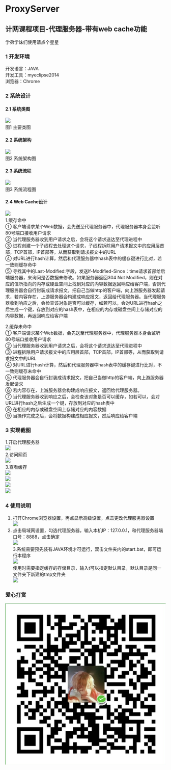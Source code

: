 # ProxyServer
计网课程项目-代理服务器-带有web cache功能
--------------------------------------
学弟学妹们使用请点个星星

### 1	开发环境<br>
开发语言：JAVA<br>
开发工具：myeclipse2014<br>
浏览器：Chrome<br>

### 2	系统设计<br>
#### 2.1 系统类图<br>
![](https://github.com/EccentricBox/ProxyServer/blob/master/PNG/1.jpg)<br>
图1 主要类图<br>

#### 2.2 系统架构<br>
![](https://github.com/EccentricBox/ProxyServer/blob/master/PNG/2.png)<br>
图2 系统架构图<br>
#### 2.3 系统流程<br>
![](https://github.com/EccentricBox/ProxyServer/blob/master/PNG/3.png) <br>
图3 系统流程图<br>
#### 2.4	Web Cache设计<br>
 ![](https://github.com/EccentricBox/ProxyServer/blob/master/PNG/4.png)<br>
1.缓存命中<br>
① 客户端请求某个Web数据，会先送至代理服务器中，代理服务器本身会监听80号端口接收用户请求<br>
② 当代理服务器收到用户请求之后，会将这个请求送达至代理进程中<br>
③ 进程创建一个子线程去处理这个请求，子线程拆除用户请求报文中的应用层首部，TCP首部，IP首部等，从而获取到请求报文中的URL<br>
④ 对URL进行hash计算，然后和代理服务器中hash表中的缓存键进行比对，若一致则缓存命中<br>
⑤ 寻找其中的Last-Modified:字段，发送If-Modified-Since：time请求首部给后端服务器，来询问是否数据未修改。如果服务器返回304 Not Modified，则在对应的值所指向的内存或硬盘空间上找到对应的内容数据返回响应给客户端，否则代理服务器会自行封装成请求报文，把自己当做http的客户端，向上游服务器发起请求，若内容存在，上游服务器会构建成响应报文，返回给代理服务器。当代理服务器收到响应之后，会检查该对象是否可以缓存，如若可以，会对URL进行hash之后生成一个键，存放到对应的hash表中，在相应的内存或磁盘空间上存储对应的内容数据，再返回响应给客户端<br>


2.缓存未命中<br>
① 客户端请求某个Web数据，会先送至代理服务器中，代理服务器本身会监听80号端口接收用户请求<br>
② 当代理服务器收到用户请求之后，会将这个请求送达至代理进程中<br>
③ 进程拆除用户请求报文中的应用层首部，TCP首部，IP首部等，从而获取到请求报文中的URL<br>
④ 对URL进行hash计算，然后和代理服务器中hash表中的缓存键进行比对，不一致则缓存未命中<br>
⑤ 代理服务器会自行封装成请求报文，把自己当做http的客户端，向上游服务器发起请求<br>
⑥ 若内容存在，上游服务器会构建成响应报文，返回给代理服务器。<br>
⑦ 当代理服务器收到响应之后，会检查该对象是否可以缓存，如若可以，会对URL进行hash之后生成一个键，存放到对应的hash表中<br>
⑧ 在相应的内存或磁盘空间上存储对应的内容数据<br>
⑨ 当操作完成之后，会将数据构建成相应报文，然后响应给客户端<br>



### 3 实现截图<br>
1.开启代理服务器<br>
 ![](https://github.com/EccentricBox/ProxyServer/blob/master/PNG/5.png)<br>
2.访问网页<br>
 ![](https://github.com/EccentricBox/ProxyServer/blob/master/PNG/6.png)<br>
3.查看缓存<br>
![](https://github.com/EccentricBox/ProxyServer/blob/master/PNG/7.png)<br> 
 ![](https://github.com/EccentricBox/ProxyServer/blob/master/PNG/8.png)<br>
  ![](https://github.com/EccentricBox/ProxyServer/blob/master/PNG/9.png)<br>
  ![](https://github.com/EccentricBox/ProxyServer/blob/master/PNG/10.png)<br>
### 4 使用说明<br>
1.	打开Chrome浏览器设置，再点显示高级设置，点击更改代理服务器设置<br>
![](https://github.com/EccentricBox/ProxyServer/blob/master/PNG/11.png)<br>
2.	点击局域网设置，勾选代理服务器，输入本机IP：127.0.0.1，和代理服务器端口号：8888，点击确定<br>
![](https://github.com/EccentricBox/ProxyServer/blob/master/PNG/12.png)<br>
3.系统需要预先装有JAVA环境才可运行，双击文件夹内的start.bat，即可运行本程序<br>
 ![](https://github.com/EccentricBox/ProxyServer/blob/master/PNG/13.png)<br>
使用时需要指定缓存的存储目录，输入t可以指定默认目录，默认目录是同一文件夹下新建的tmp文件夹<br>
![](https://github.com/EccentricBox/ProxyServer/blob/master/PNG/14.png)<br>

### 爱心打赏
![](https://github.com/BoxFighter/ProxyServer/blob/master/money.png?raw=true)<br>
